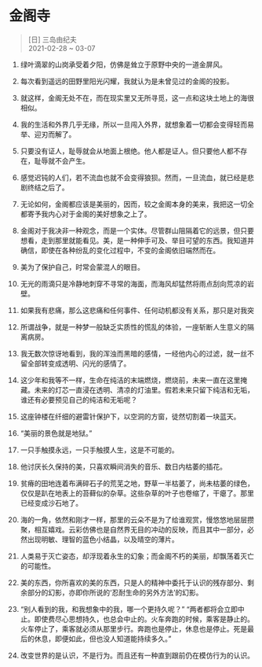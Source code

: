 # 金阁寺
> [日] 三岛由纪夫  
> 2021-02-28 ~ 03-07

1. 绿叶滴翠的山岗承受着夕阳，仿佛是耸立于原野中央的一道金屏风。

2. 每次看到遥远的田野里阳光闪耀，我就认为是未曾见过的金阁的投影。

3. 就这样，金阁无处不在，而在现实里又无所寻觅，这一点和这块土地上的海很相似。

4. 我的生活和外界几乎无缘，所以一旦闯入外界，就想象着一切都会变得轻而易举、迎刃而解了。

5. 只要没有证人，耻辱就会从地面上根绝。他人都是证人。但只要他人都不存在，耻辱就不会产生。

6. 感觉迟钝的人们，若不流血也就不会变得狼狈。然而，一旦流血，就已经是悲剧终结之后了。

7. 无论如何，金阁都应该是美丽的，因而，较之金阁本身的美来，我把这一切全都寄予我内心对于金阁的美好想象之上了。

8. 金阁对于我决非一种观念，而是一个实体。尽管群山阻隔着它的远景，但只要想看，走到那里就能看见。美，是一种伸手可及、举目可望的东西。我知道并确信，即使在各种纷乱的变化过程中，不变的金阁依旧端然而在。

9. 美为了保护自己，时常会蒙混人的眼目。

10. 无光的雨滴只是冷静地刺穿不寻常的海面，而海风却猛然将雨点刮向荒凉的岩壁。

11. 如果我有悲痛，那么这悲痛和任何事件、任何动机都没有关系，那只是对我突

12. 所谓战争，就是一种梦一般缺乏实质性的慌乱的体验，一座斩断人生意义的隔离病房。

13. 我无数次惊讶地看到，我的浑浊而黑暗的感情，一经他内心的过滤，就一丝不留全部转变成透明、闪光的感情了。

14. 这少年和我等不一样，生命在纯洁的末端燃烧，燃烧前，未来一直在这里掩藏。未来的灯芯一直浸在透明、清凉的灯油里。假若未来只留下纯洁和无垢，谁还有必要预见自己的纯洁和无垢呢？

15. 这座钟楼在纤细的避雷针保护下，以空洞的方窗，徒然切割着一块蓝天。

16. “美丽的景色就是地狱。”

17. 一只手触摸永远，一只手触摸人生，这是不可能的。

18. 他讨厌长久保持的美，只喜欢瞬间消失的音乐、数日内枯萎的插花。

19. 贫瘠的田地连着布满碎石子的荒芜之地，野草一半枯萎了，尚未枯萎的绿色，仅仅是趴在地表上的苔藓似的杂草。这些杂草的叶子也卷缩了，干瘪了。那里已经变成沙石地了。

20. 海的一角，依然和刚才一样，那里的云朵不是为了给谁观赏，慢悠悠地层层攒聚，相互嬉戏。云彩仿佛也是自然界无目的冲动的反映，而且其中一部分，必然出现明敏、理智的蓝色小结晶，以及晴空的薄片。

21. 人类易于灭亡姿态，却浮现着永生的幻象；而金阁不朽的美丽，却飘荡着灭亡的可能性。

22. 美的东西，你所喜欢的美的东西，只是人的精神中委托于认识的残存部分、剩余部分的幻影，亦即你所说的‘忍耐生命的另外方法’的幻影。

23. “别人看到的我，和我想象中的我，哪一个更持久呢？”  “两者都将会立即中止。即使费尽心思想持久，也总会中止的。火车奔跑的时候，乘客是静止的。火车停止了，乘客就必须从那里步行。奔跑也是停止，休息也是停止。死是最后的休息，即便如此，但也没人知道能持续多久。”

25. 改变世界的是认识，不是行为。而且还有一种直到跟前仍在模仿行为的认识。
